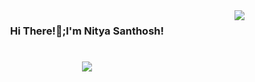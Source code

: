 <img align="right" src="https://visitor-badge.laobi.icu/badge?page_id=nityasanthosh.nityasanthosh" />
<h3 align ="center">Hi There!👋;I'm Nitya Santhosh!</h3>

<h1 align="center">
  <a href="https://git.io/typing-svg">
    <img src="https://readme-typing-svg.herokuapp.com/?font-Righteous&size=19&center=true&width=500&height=70&duration=7000&lines=A+passionate+python+programmer;+Aspiring+Data+Scientist+and+Software+Developer;" />
   </a>
</h1>

<br/>

<div align="center">


